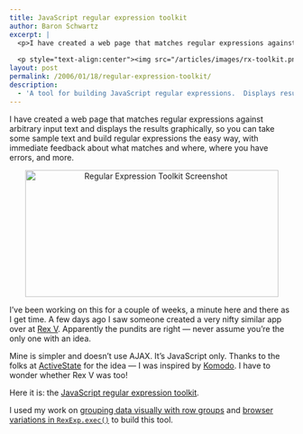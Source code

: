 ```yaml
---
title: JavaScript regular expression toolkit
author: Baron Schwartz
excerpt: |
  <p>I have created a web page that matches regular expressions against arbitrary input text and displays the results graphically, so you can take some sample text and build regular expressions the easy way, with immediate feedback about what matches and where, where you have errors, and more.</p>
  
  <p style="text-align:center"><img src="/articles/images/rx-toolkit.png" alt="Regular Expression Toolkit Screenshot" width="449" height="225" /></p>
layout: post
permalink: /2006/01/18/regular-expression-toolkit/
description:
  - 'A tool for building JavaScript regular expressions.  Displays results graphically for easy comprehension.'
---
```

I have created a web page that matches regular expressions against arbitrary input text and displays the results graphically, so you can take some sample text and build regular expressions the easy way, with immediate feedback about what matches and where, where you have errors, and more.

<p style="text-align:center">
  <img src="/articles/images/rx-toolkit.png" alt="Regular Expression Toolkit Screenshot" width="449" height="225" />
</p>

I&#8217;ve been working on this for a couple of weeks, a minute here and there as I get time. A few days ago I saw someone created a very nifty similar app over at [Rex V][1]. Apparently the pundits are right &#8212; never assume you&#8217;re the only one with an idea.

Mine is simpler and doesn&#8217;t use AJAX. It&#8217;s JavaScript only. Thanks to the folks at [ActiveState][2] for the idea &#8212; I was inspired by [Komodo][3]. I have to wonder whether Rex V was too!

Here it is: the [JavaScript regular expression toolkit][4].

I used my work on [grouping data visually with row groups][5] and [browser variations in `RexExp.exec()`][6] to build this tool.

 [1]: http://www.rexv.org/
 [2]: http://www.activestate.com/
 [3]: http://www.activestate.com/Products/Komodo/
 [4]: http://www.xaprb.com/demos/rx-toolkit/
 [5]: /blog/2006/01/10/grouping-data-visually-with-row-groups/
 [6]: /blog/2006/01/14/browser-variations-in-regexpexec/
